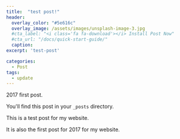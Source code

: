 ```yaml
---
title:  "test post!"
header:
  overlay_color: "#5e616c"
  overlay_image: /assets/images/unsplash-image-3.jpg
  #cta_label: "<i class='fa fa-download'></i> Install Post Now"
  #cta_url: "/docs/quick-start-guide/"
  caption:
excerpt: 'test-post'

categories: 
  - Post
tags:
  - update
---
```


2017 first post.

You'll find this post in your `_posts` directory. 

This is a test post for my website.

It is also the first post for 2017 for my website.

